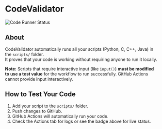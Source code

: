 # CodeValidator

![Code Runner Status](https://github.com/CyberVishal/CodeValidator/actions/workflows/run_code.yml/badge.svg)

## About

CodeValidator automatically runs all your scripts (Python, C, C++, Java) in the `scripts/` folder.  
It proves that your code is working without requiring anyone to run it locally.

**Note:** Scripts that require interactive input (like `input()`) **must be modified to use a test value** for the workflow to run successfully. GitHub Actions cannot provide input interactively.

## How to Test Your Code

1. Add your script to the `scripts/` folder.  
2. Push changes to GitHub.  
3. GitHub Actions will automatically run your code.  
4. Check the Actions tab for logs or see the badge above for live status.

